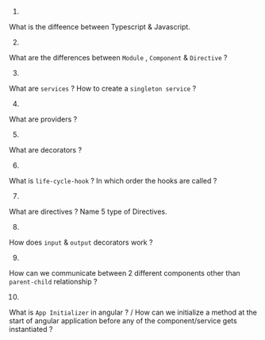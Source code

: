 1.
What is the diffeence between Typescript & Javascript.

2.
What are the differences between `Module` , `Component` & `Directive` ?

3.
What are `services` ? How to create a `singleton service` ?

4.
What are providers ?

5.
What are decorators ?

6.
What is `life-cycle-hook` ? In which order the hooks are called ?

7.
What are directives ? Name 5 type of Directives.

8.
How does `input` & `output` decorators work ?

9.
How can we communicate between 2 different components other than `parent-child` relationship ?

10.
What is `App Initializer` in angular ? / How can we initialize a method at the start of angular application before any of the component/service gets instantiated ?
